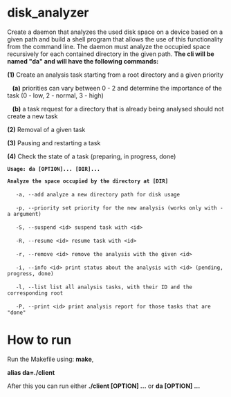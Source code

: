 # disk_analyzer

 Create a daemon that analyzes the used disk space on a device based on a given path and build a shell program that allows the use of this functionality from the command line.
The daemon must analyze the occupied space recursively for each contained directory in the given path.
**The cli will be named "da" and will have the following commands:**

**(1)**    Create an analysis task starting from a root directory and a given priority

&nbsp;&nbsp;&nbsp;**(a)** priorities can vary between 0 - 2 and determine the importance of the task (0 - low, 2 - normal, 3 - high)

&nbsp;&nbsp;&nbsp;**(b)** a task request for a directory that is already being analysed should not create a new task

**(2)** Removal of a given task

**(3)** Pausing and restarting a task

**(4)** Check the state of a task (preparing, in progress, done)

**`Usage: da [OPTION]... [DIR]...`**

**`Analyze the space occupied by the directory at [DIR]`**

&nbsp;&nbsp;&nbsp;&nbsp;&nbsp;`-a, --add analyze a new directory path for disk usage`

&nbsp;&nbsp;&nbsp;&nbsp;&nbsp;`-p, --priority set priority for the new analysis (works only with -a argument)`

&nbsp;&nbsp;&nbsp;&nbsp;&nbsp;`-S, --suspend <id> suspend task with <id>`

&nbsp;&nbsp;&nbsp;&nbsp;&nbsp;`-R, --resume <id> resume task with <id>`

&nbsp;&nbsp;&nbsp;&nbsp;&nbsp;`-r, --remove <id> remove the analysis with the given <id>`

&nbsp;&nbsp;&nbsp;&nbsp;&nbsp;`-i, --info <id> print status about the analysis with <id> (pending, progress, done)`

&nbsp;&nbsp;&nbsp;&nbsp;&nbsp;`-l, --list list all analysis tasks, with their ID and the corresponding root` 

&nbsp;&nbsp;&nbsp;&nbsp;&nbsp;`-P, --print <id> print analysis report for those tasks that are "done"`

# How to run
Run the Makefile using: **make**, 

**alias da=./client**

After this you can run either **./client [OPTION] ...** or **da [OPTION] ...**
